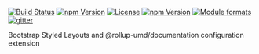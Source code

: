 [![Build Status](https://travis-ci.org/bootstrap-styled/documentation.svg?branch=master)](https://travis-ci.org/bootstrap-styled/documentation) 
[![npm Version](https://img.shields.io/npm/v/@bootstrap-styled/documentation.svg?style=flat)](https://www.npmjs.com/package/@bootstrap-styled/documentation) 
[![License](https://img.shields.io/npm/l/@bootstrap-styled/documentation.svg?style=flat)](https://www.npmjs.com/package/@bootstrap-styled/documentation) 
[![npm Version](https://img.shields.io/node/v/@bootstrap-styled/documentation.svg?style=flat)](https://www.npmjs.com/package/@bootstrap-styled/documentation) 
[![Module formats](https://img.shields.io/badge/module%20formats-umd%2C%20cjs%2C%20esm-green.svg?style=flat)](https://www.npmjs.com/package/@bootstrap-styled/documentation)
[![gitter](https://badges.gitter.im/bootstrap-styled/bootstrap-styled.svg)](https://gitter.im/bootstrap-styled)

Bootstrap Styled Layouts and @rollup-umd/documentation configuration extension

